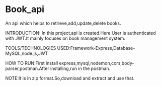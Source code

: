 # Book_api
An api which helps to retrieve,add,update,delete books.

INTRODUCTION:
In this project,api is created.Here User is authenticated with JWT.It mainly focuses on book management system.

TOOLS/TECHNOLOGIES USED:Framework-Express,Database-MySQL,node.js,JWT

HOW TO RUN:First install express,mysql,nodemon,cors,body-parser,postman.After installing,run in the postman.

NOTE:It is in zip format.So,download and extract and use that.

